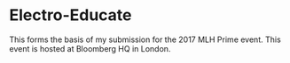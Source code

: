 # Electro-Educate
This forms the basis of my submission for the 2017 MLH Prime event.
This event is hosted at Bloomberg HQ in London. 

